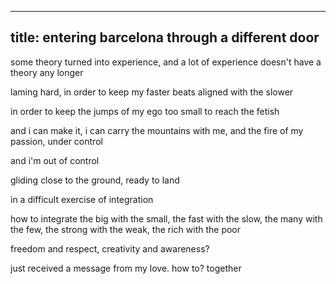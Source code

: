 ----
title: entering barcelona through a different door
----

some theory turned into experience, and a lot of experience doesn't
have a theory any longer

laming hard, in order to keep my faster beats aligned with the slower

in order to keep the jumps of my ego too small to reach the fetish

and i can make it, i can carry the mountains with me, and the fire of
my passion, under control

and i'm out of control

gliding close to the ground, ready to land

in a difficult exercise of integration

how to integrate the big with the small, the fast with the slow, the
many with the few, the strong with the weak, the rich with the poor

freedom and respect, creativity and awareness?

just received a message from my love. how to? together
